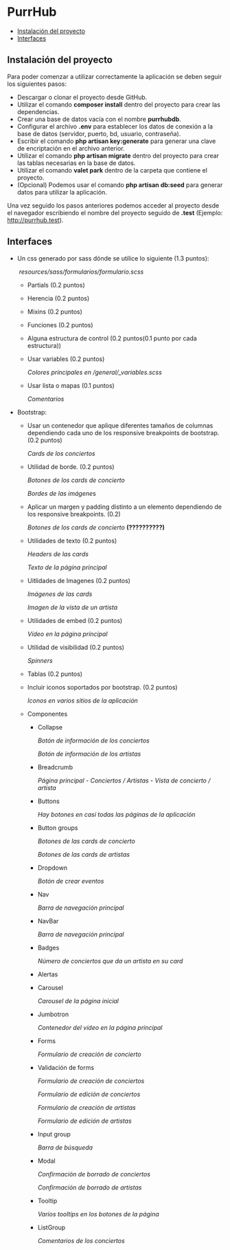 # PurrHub

- [Instalación del proyecto](#Instalación-del-proyecto)
- [Interfaces](#Interfaces)



## 

## Instalación del proyecto

Para poder comenzar a utilizar correctamente la aplicación se deben seguir los siguientes pasos:

- Descargar o clonar el proyecto desde GitHub.
- Utilizar el comando **composer install** dentro del proyecto para crear las dependencias.
- Crear una base de datos vacía con el nombre **purrhubdb**.
- Configurar el archivo **.env** para establecer los datos de conexión a la base de datos (servidor, puerto, bd, usuario, contraseña).
- Escribir el comando **php artisan key:generate** para generar una clave de encriptación en el archivo anterior.
- Utilizar el comando **php artisan migrate** dentro del proyecto para crear las tablas necesarias en la base de datos.
- Utilizar el comando **valet park** dentro de la carpeta que contiene el proyecto.
- (Opcional) Podemos usar el comando **php artisan db:seed** para generar datos para utilizar la aplicación.

Una vez seguido los pasos anteriores podemos acceder al proyecto desde el navegador escribiendo el nombre del proyecto seguido de **.test** (Ejemplo: http://purrhub.test).





## Interfaces

* Un css generado por sass dónde se utilice lo siguiente (1.3 puntos):

  ​	*resources/sass/formularios/formulario.scss*

  * Partials  (0.2 puntos) 

  * Herencia  (0.2 puntos)

  * Mixins  (0.2 puntos)

  * Funciones  (0.2 puntos)

  * Alguna estructura de control  (0.2 puntos(0.1 punto por cada estructura))

  * Usar variables  (0.2 puntos)

    *Colores principales en /general/_variables.scss*

  * Usar lista o mapas (0.1 puntos)

    *Comentarios*

* Bootstrap:
  * Usar un contenedor que aplique diferentes tamaños de columnas dependiendo cada uno de los responsive breakpoints de bootstrap. (0.2 puntos)

    *Cards de los conciertos*

  * Utilidad de borde. (0.2 puntos)

    *Botones de los cards de concierto*

    *Bordes de las imágene*s

  * Aplicar un margen y padding distinto a un elemento dependiendo de los responsive breakpoints. (0.2)

    *Botones de los cards de concierto*  **(??????????)**

  * Utilidades de  texto (0.2 puntos)

    *Headers de las cards*

    *Texto de la página principal*

  * Uitlidades de Imagenes (0.2 puntos)

    *Imágenes de las cards* 

    *Imagen de la vista de un artista*

  * Utilidades de embed (0.2 puntos)

    *Vídeo en la página principal*

  * Utilidad de visibilidad (0.2 puntos)

    *Spinners*

  * Tablas (0.2 puntos)

  * Incluir iconos soportados por bootstrap. (0.2 puntos)

    *Iconos en varios sitios de la aplicación*

  * Componentes
     - Collapse

       *Botón de información de los conciertos*

       *Botón de información de los artistas*

     - Breadcrumb

       *Página principal - Conciertos / Artistas - Vista de concierto / artista*

     - Buttons

       *Hay botones en casi todas las páginas de la aplicación*

     - Button groups

       *Botones de las cards de concierto*

       *Botones de las cards de artistas*

     - Dropdown

       *Botón de crear eventos*

     - Nav

       *Barra de navegación principal*

     - NavBar

       *Barra de navegación principal*

     - Badges

       *Número de conciertos que da un artista en su card*

     - Alertas

     - Carousel

       *Carousel de la página inicial*

     - Jumbotron

       *Contenedor del vídeo en la página principal*

     - Forms

       *Formulario de creación de concierto*

     - Validación de forms

       *Formulario de creación de conciertos*

       *Formulario de edición de conciertos*

       *Formulario de creación de artistas*

       *Formulario de edición de artistas*

     - Input group

       *Barra de búsqueda*

     - Modal

       *Confirmación de borrado de conciertos*

       *Confirmación de borrado de artistas*

     - Tooltip

       *Varios tooltips en los botones de la página*

     - ListGroup


         *Comentarios de los conciertos*

